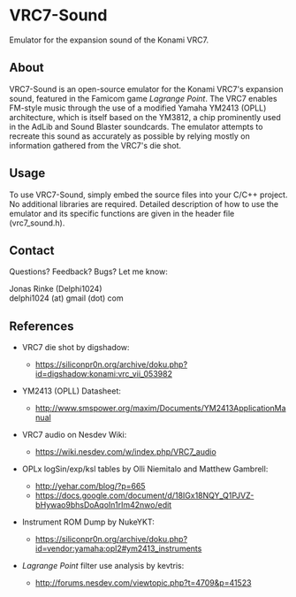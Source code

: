 ﻿# VRC7-Sound

Emulator for the expansion sound of the Konami VRC7.

## About

VRC7-Sound is an open-source emulator for the Konami VRC7's expansion sound, featured in the Famicom game *Lagrange Point*.
The VRC7 enables FM-style music through the use of a modified Yamaha YM2413 (OPLL) architecture, which is itself based on the
YM3812, a chip prominently used in the AdLib and Sound Blaster soundcards. The emulator attempts to recreate this sound as accurately
as possible by relying mostly on information gathered from the VRC7's die shot.

## Usage

To use VRC7-Sound, simply embed the source files into your C/C++ project. No additional libraries are required. Detailed 
description of how to use the emulator and its specific functions are given in the header file (vrc7_sound.h).

## Contact
Questions? Feedback? Bugs? Let me know:

Jonas Rinke (Delphi1024)  
delphi1024 (аt) gmail (dоt) com

## References
* VRC7 die shot by digshadow:
  * https://siliconpr0n.org/archive/doku.php?id=digshadow:konami:vrc_vii_053982

* YM2413 (OPLL) Datasheet:
  * http://www.smspower.org/maxim/Documents/YM2413ApplicationManual

* VRC7 audio on Nesdev Wiki:
  * https://wiki.nesdev.com/w/index.php/VRC7_audio

* OPLx logSin/exp/ksl tables by Olli Niemitalo and Matthew Gambrell:
  * http://yehar.com/blog/?p=665
  * https://docs.google.com/document/d/18IGx18NQY_Q1PJVZ-bHywao9bhsDoAqoIn1rIm42nwo/edit

* Instrument ROM Dump by NukeYKT:
  * https://siliconpr0n.org/archive/doku.php?id=vendor:yamaha:opl2#ym2413_instruments

* *Lagrange Point* filter use analysis by kevtris:
  * http://forums.nesdev.com/viewtopic.php?t=4709&p=41523
